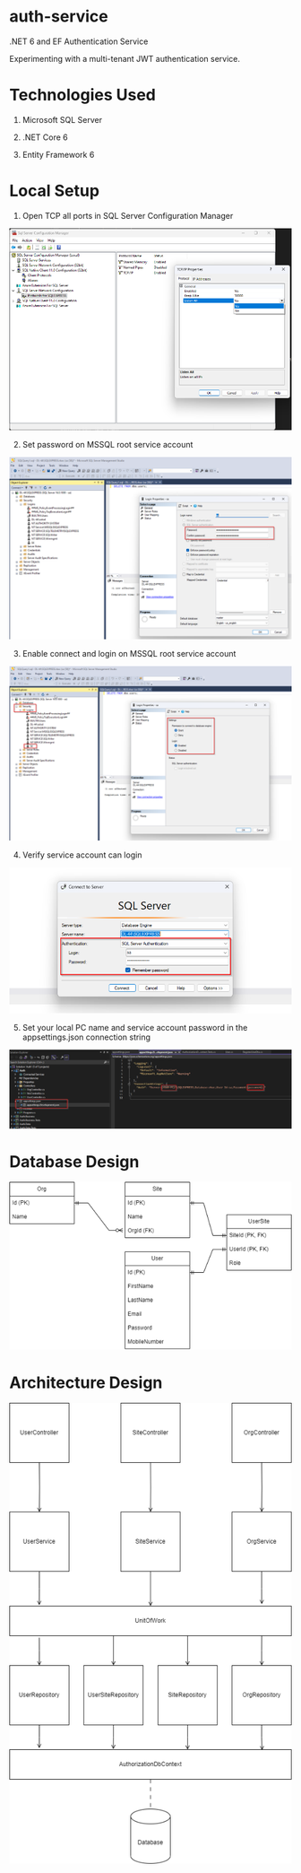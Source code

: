 # auth-service
.NET 6 and EF Authentication Service

Experimenting with a multi-tenant JWT authentication service.

# Technologies Used

1. Microsoft SQL Server

2. .NET Core 6

3. Entity Framework 6

# Local Setup

1. Open TCP all ports in SQL Server Configuration Manager

![Entity Relationship Diagram](https://raw.githubusercontent.com/bdconnors/auth-service/main/Image/mssql1.png)

2. Set password on MSSQL root service account

![Entity Relationship Diagram](https://raw.githubusercontent.com/bdconnors/auth-service/main/Image/mssql2.png)

3. Enable connect and login on MSSQL root service account

![Entity Relationship Diagram](https://raw.githubusercontent.com/bdconnors/auth-service/main/Image/mssql3.png)

4. Verify service account can login

![Entity Relationship Diagram](https://raw.githubusercontent.com/bdconnors/auth-service/main/Image/mssql4.png)

5. Set your local PC name and service account password in the appsettings.json connection string

![Entity Relationship Diagram](https://raw.githubusercontent.com/bdconnors/auth-service/main/Image/mssql5.png)

# Database Design
![Entity Relationship Diagram](https://raw.githubusercontent.com/bdconnors/auth-service/main/Image/erd.png)

# Architecture Design
![Architecture Diagram](https://raw.githubusercontent.com/bdconnors/auth-service/main/Image/design.png)

